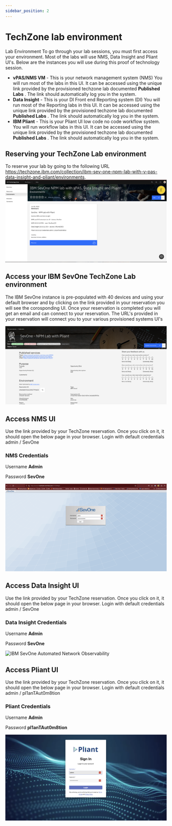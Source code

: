 ```yaml
---
sidebar_position: 2
---
```

# TechZone lab environment 
Lab Environment 
To go through your lab sessions, you must first access your environment. Most of the labs will use NMS, Data Insight and Pliant UI's. Below are the instances you will use during this proof of technology session.

- **vPAS/NMS VM** - This is your network management system (NMS) You will run most of the labs in this UI. It can be accessed using the unique link provided by the provisioned techzone lab documented **Published Labs** . The link should automatically log you in the system.
- **Data Insight** -  This is your DI Front end Reporting system (DI) You will run most of the Reporting labs in this UI. It can be accessed using the unique link provided by the provisioned techzone lab documented **Published Labs** . The link should automatically log you in the system.
- **IBM Pliant** - This is your Pliant UI low code no code workflow system. You will run workflow labs in this UI. It can be accessed using the unique link provided by the provisioned techzone lab documented **Published Labs** . The link should automatically log you in the system. 

## Reserving your TechZone Lab environment

To reserve your lab by going to the following URL https://techzone.ibm.com/collection/ibm-sev-one-npm-lab-with-v-pas-data-insight-and-pliant/environments.
![IBM SevOne Automated Network Observability](img/labenv/reservelab.png)

## Access your IBM SevOne TechZone Lab environment

The IBM SevOne instance is pre-populated with 40 devices and using your default browser and by clicking on the link provided in your reservation you will see the corosponding UI. Once your reservation is completed you will get an email and can connect to your reservation. The URL's provided in your reservation will connect you to your various provisioned systems UI's

![IBM SevOne Automated Network Observability](img/labenv/urlconnect.png)

## Access NMS UI
Use the link provided by your TechZone reservation. Once you click on it, it should open the below page in your browser. Login with default credentials admin / SevOne

### NMS Credentials
Username **Admin**

Password **SevOne**

![IBM SevOne Automated Network Observability](img/labenv/nmsuilogin.png)

## Access Data Insight UI
Use the link provided by your TechZone reservation. Once you click on it, it should open the below page in your browser. Login with default credentials admin / SevOne

### Data Insight Credentials
Username **Admin**

Password **SevOne**

![IBM SevOne Automated Network Observability](img/labenv/dilogin.png)

## Access Pliant UI
Use the link provided by your TechZone reservation. Once you click on it, it should open the below page in your browser. Login with default credentials admin / pl1anTAut0m8tion

### Pliant Credentials
Username **Admin**

Password **pl1anTAut0m8tion**

![IBM SevOne Automated Network Observability](img/labenv/pliantui.png)



